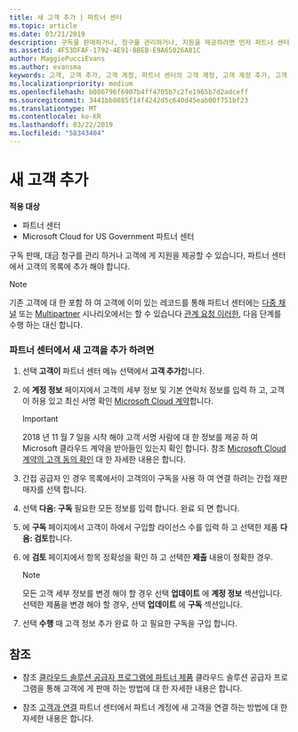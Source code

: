 ```yaml
---
title: 새 고객 추가 | 파트너 센터
ms.topic: article
ms.date: 03/21/2019
description: 구독을 판매하거나, 청구를 관리하거나, 지원을 제공하려면 먼저 파트너 센터에서 고객 기록을 만들어야 합니다.
ms.assetid: 4F53DFAF-1792-4E91-BBEB-E9A65026A81C
author: MaggiePucciEvans
ms.author: evansma
keywords: 고객, 고객 추가, 고객 계정, 파트너 센터의 고객 계정, 고객 계정 추가, 고객 추가, 고객 계정 만들기
ms.localizationpriority: medium
ms.openlocfilehash: b086796f6907b4ff4705b7c2fe1965b7d2adceff
ms.sourcegitcommit: 3441bb8085f14f4242d5c640d45eab00f751bf23
ms.translationtype: MT
ms.contentlocale: ko-KR
ms.lasthandoff: 03/22/2019
ms.locfileid: "58343404"
---
```

# <a name="add-a-new-customer"></a>새 고객 추가

**적용 대상**

-  파트너 센터
-  Microsoft Cloud for US Government 파트너 센터

구독 판매, 대금 청구를 관리 하거나 고객에 게 지원을 제공할 수 있습니다, 파트너 센터에서 고객의 목록에 추가 해야 합니다.

>[!NOTE]
>기존 고객에 대 한 포함 하 여 고객에 이미 있는 레코드를 통해 파트너 센터에는 [다중 채널](multichannel.md) 또는 [Multipartner](multipartner.md) 시나리오에서는 할 수 있습니다 [관계 요청 이러한](request-a-relationship-with-a-customer.md), 다음 단계를 수행 하는 대신 합니다.

### <a name="to-add-a-new-customer-in-partner-center"></a>파트너 센터에서 새 고객을 추가 하려면

1. 선택 **고객이** 파트너 센터 메뉴 선택에서 **고객 추가**합니다.

2. 에 **계정 정보** 페이지에서 고객의 세부 정보 및 기본 연락처 정보를 입력 하 고, 고객이 허용 있고 최신 서명 확인 [Microsoft Cloud 계약](agreements.md)합니다.

    >[!IMPORTANT]
      > 2018 년 11 월 7 일을 시작 해야 고객 서명 사람에 대 한 정보를 제공 하 여 Microsoft 클라우드 계약을 받아들인 있는지 확인 합니다. 참조 [Microsoft Cloud 계약의 고객 동의 확인](confirm-consent.md) 대 한 자세한 내용은 합니다.

3. 간접 공급자 인 경우 목록에서이 고객의이 구독을 사용 하 여 연결 하려는 간접 재판매자를 선택 합니다.

4. 선택 **다음: 구독** 필요한 모든 정보를 입력 합니다. 완료 되 면 합니다.

5. 에 **구독** 페이지에서 고객이 하에서 구입할 라이선스 수를 입력 하 고 선택한 제품 **다음: 검토**합니다.

6. 에 **검토** 페이지에서 항목 정확성을 확인 하 고 선택한 **제출** 내용이 정확한 경우.

    >[!NOTE]
    >모든 고객 세부 정보를 변경 해야 할 경우 선택 **업데이트** 에 **계정 정보** 섹션입니다. 선택한 제품을 변경 해야 할 경우, 선택 **업데이트** 에 **구독** 섹션입니다.

7. 선택 **수행** 때 고객 정보 추가 완료 하 고 필요한 구독을 구입 합니다.

## <a name="see-also"></a>참조

- 참조 [클라우드 솔루션 공급자 프로그램에 파트너 제품](csp-offers.md) 클라우드 솔루션 공급자 프로그램을 통해 고객에 게 판매 하는 방법에 대 한 자세한 내용은 합니다.

- 참조 [고객과 연결](customer-accounts.md) 파트너 센터에서 파트너 계정에 새 고객을 연결 하는 방법에 대 한 자세한 내용은 합니다.